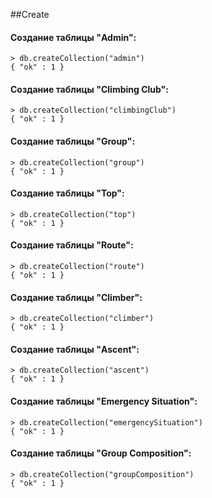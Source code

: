 ##Create

#### Создание таблицы "Admin":
```
> db.createCollection("admin")
{ "ok" : 1 }
```
#### Создание таблицы "Climbing Club":
```
> db.createCollection("climbingClub")
{ "ok" : 1 }
```
#### Создание таблицы "Group":
```
> db.createCollection("group")
{ "ok" : 1 }
```
#### Создание таблицы "Top":
```
> db.createCollection("top")
{ "ok" : 1 }
```
#### Создание таблицы "Route":
```
> db.createCollection("route")
{ "ok" : 1 }
```
#### Создание таблицы "Climber":
```
> db.createCollection("climber")
{ "ok" : 1 }
```
#### Создание таблицы "Ascent":
```
> db.createCollection("ascent")
{ "ok" : 1 }
```
#### Создание таблицы "Emergency Situation":
```
> db.createCollection("emergencySituation")
{ "ok" : 1 }
```
#### Создание таблицы "Group Composition":
```
> db.createCollection("groupComposition")
{ "ok" : 1 }
```